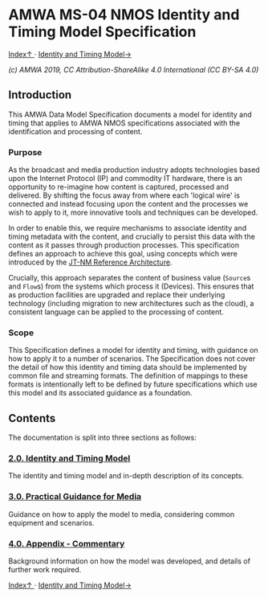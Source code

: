 # AMWA MS-04 NMOS Identity and Timing Model Specification

[ Index↑ ](..) · [Identity and Timing Model→](2.0._Identity_and_Timing_Model.md)

_(c) AMWA 2019, CC Attribution-ShareAlike 4.0 International (CC BY-SA 4.0)_

## Introduction

This AMWA Data Model Specification documents a model for identity and timing that applies to AMWA NMOS specifications associated with the identification and processing of content.

### Purpose

As the broadcast and media production industry adopts technologies based upon the Internet Protocol (IP) and commodity IT hardware, there is an opportunity to re-imagine how content is captured, processed and delivered. By shifting the focus away from where each 'logical wire' is connected and instead focusing upon the content and the processes we wish to apply to it, more innovative tools and techniques can be developed.

In order to enable this, we require mechanisms to associate identity and timing metadata with the content, and crucially to persist this data with the content as it passes through production processes. This specification defines an approach to achieve this goal, using concepts which were introduced by the [JT-NM Reference Architecture](http://www.jt-nm.org/RA-1.0/).

Crucially, this approach separates the content of business value (`Source`s and `Flow`s) from the systems which process it (Devices). This ensures that as production facilities are upgraded and replace their underlying technology (including migration to new architectures such as the cloud), a consistent language can be applied to the processing of content.

### Scope

This Specification defines a model for identity and timing, with guidance on how to apply it to a number of scenarios. The Specification does not cover the detail of how this identity and timing data should be implemented by common file and streaming formats. The definition of mappings to these formats is intentionally left to be defined by future specifications which use this model and its associated guidance as a foundation.

## Contents

The documentation is split into three sections as follows:

### [2.0. Identity and Timing Model](2.0._Identity_and_Timing_Model.md)

The identity and timing model and in-depth description of its concepts.

### [3.0. Practical Guidance for Media](3.0._Practical_Guidance_for_Media.md)

Guidance on how to apply the model to media, considering common equipment and scenarios.

### [4.0. Appendix - Commentary](4.0._Appendix_-_Commentary.md)

Background information on how the model was developed, and details of further work required.

[ Index↑ ](..) · [Identity and Timing Model→](2.0._Identity_and_Timing_Model.md)
